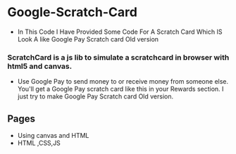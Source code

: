 # Google-Scratch-Card
- In This Code I Have Provided Some Code For A Scratch Card Which IS Look A like Google Pay Scratch card Old version 
### ScratchCard is a js lib to simulate a scratchcard in browser with html5 and canvas.

- Use Google Pay to send money to or receive money from someone else. You'll get a Google Pay scratch card like this in your Rewards section. I just try to make Google Pay Scratch card Old version.

## Pages
- Using canvas and HTML
- HTML ,CSS,JS
